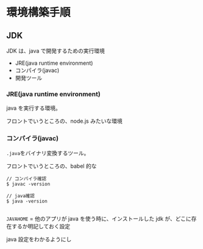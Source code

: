 # 環境構築手順

## JDK

JDK は、java で開発するための実行環境

- JRE(java runtime environment)
- コンパイラ(javac)
- 開発ツール

### JRE(java runtime environment)

java を実行する環境。

フロントでいうところの、node.js みたいな環境

### コンパイラ(javac)

`.java`をバイナリ変換するツール。

フロントでいうところの、babel 的な

```
// コンパイラ確認
$ javac -version

// java確認
$ java -version


```

`JAVAHOME` = 他のアプリが java を使う時に、インストールした jdk が、どこに存在するか明記しておく設定

java 設定をわかるようにし
